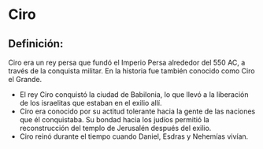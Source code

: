# Ciro

## Definición: 

Ciro era un rey persa que fundó el Imperio Persa alrededor del 550 AC, a través de la conquista militar. En la historia fue también conocido como Ciro el Grande.

* El rey Ciro conquistó la ciudad de Babilonia, lo que llevó a la liberación de los israelitas que estaban en el exilio allí.
* Ciro era conocido por su actitud tolerante hacia la gente de las naciones que él conquistaba. Su bondad hacia los judíos permitió la reconstrucción del templo de Jerusalén después del exilio.
* Ciro reinó durante el tiempo cuando Daniel, Esdras y Nehemías vivían.

